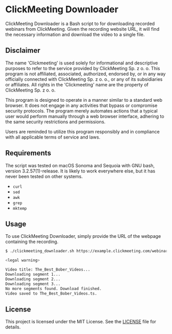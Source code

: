 # ClickMeeting Downloader

ClickMeeting Downloader is a Bash script to for downloading recorded webinars from ClickMeeting.
Given the recording website URL, it will find the necessary information and download the video to a single file.

## Disclaimer

The name 'Clickmeeting' is used solely for informational and descriptive purposes to refer to the service provided by
ClickMeeting Sp. z o. o. This program is not affiliated, associated, authorized, endorsed by, or in any way officially
connected with ClickMeeting Sp. z o. o., or any of its subsidiaries or affiliates. All rights in the 'Clickmeeting'
name are the property of ClickMeeting Sp. z o. o.

This program is designed to operate in a manner similar to a standard web browser. It does not engage in any activities
that bypass or compromise security protocols. The program merely automates actions that a typical user would perform
manually through a web browser interface, adhering to the same security restrictions and permissions.

Users are reminded to utilize this program responsibly and in compliance with all applicable terms of service and laws.

## Requirements

The script was tested on macOS Sonoma and Sequoia with GNU bash, version 3.2.57(1)-release.
It is likely to work everywhere else, but it has never been tested on other systems.

- `curl`
- `sed`
- `awk`
- `grep`
- `mktemp`

## Usage

To use ClickMeeting Downloader, simply provide the URL of the webpage containing the recording.

```bash
$ ./clickmeeting_downloader.sh https://example.clickmeeting.com/webinar-recording/somethingsomething/someVeryLongId

<legal warning>

Video title: The_Best_Bober_Videos...
Downloading segment 1...
Downloading segment 2...
Downloading segment 3...
No more segments found. Download finished.
Video saved to The_Best_Bober_Videos.ts.
```

## License

This project is licensed under the MIT License. See the [LICENSE](LICENSE) file for details.
